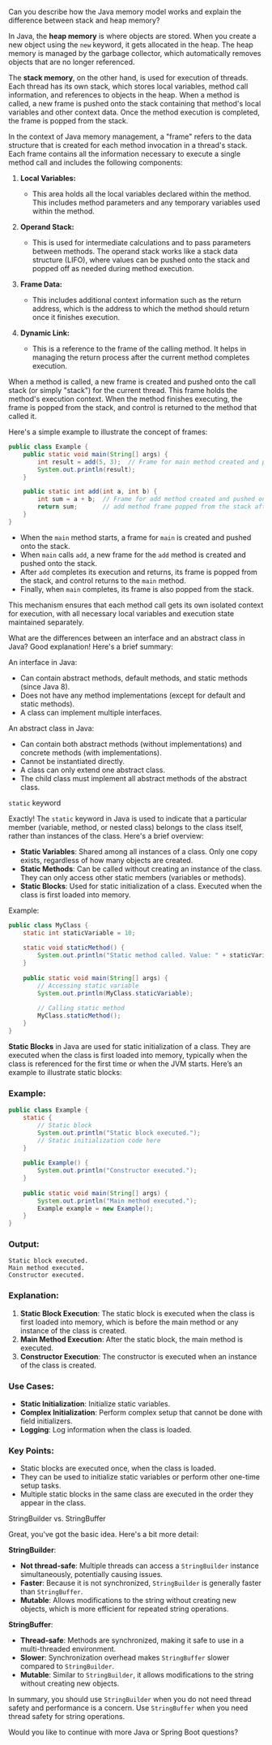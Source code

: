 Can you describe how the Java memory model works and explain the difference between stack and heap memory?


In Java, the **heap memory** is where objects are stored. When you create a new object using the `new` keyword, it gets allocated in the heap. The heap memory is managed by the garbage collector, which automatically removes objects that are no longer referenced.

The **stack memory**, on the other hand, is used for execution of threads. Each thread has its own stack, which stores local variables, method call information, and references to objects in the heap. When a method is called, a new frame is pushed onto the stack containing that method's local variables and other context data. Once the method execution is completed, the frame is popped from the stack.

In the context of Java memory management, a "frame" refers to the data structure that is created for each method invocation in a thread's stack. Each frame contains all the information necessary to execute a single method call and includes the following components:

1. **Local Variables:**
   - This area holds all the local variables declared within the method. This includes method parameters and any temporary variables used within the method.

2. **Operand Stack:**
   - This is used for intermediate calculations and to pass parameters between methods. The operand stack works like a stack data structure (LIFO), where values can be pushed onto the stack and popped off as needed during method execution.

3. **Frame Data:**
   - This includes additional context information such as the return address, which is the address to which the method should return once it finishes execution.

4. **Dynamic Link:**
   - This is a reference to the frame of the calling method. It helps in managing the return process after the current method completes execution.

When a method is called, a new frame is created and pushed onto the call stack (or simply "stack") for the current thread. This frame holds the method's execution context. When the method finishes executing, the frame is popped from the stack, and control is returned to the method that called it.

Here's a simple example to illustrate the concept of frames:

```java
public class Example {
    public static void main(String[] args) {
        int result = add(5, 3);  // Frame for main method created and pushed onto the stack
        System.out.println(result);
    }

    public static int add(int a, int b) {
        int sum = a + b;  // Frame for add method created and pushed onto the stack
        return sum;       // add method frame popped from the stack after execution
    }
}
```

- When the `main` method starts, a frame for `main` is created and pushed onto the stack.
- When `main` calls `add`, a new frame for the `add` method is created and pushed onto the stack.
- After `add` completes its execution and returns, its frame is popped from the stack, and control returns to the `main` method.
- Finally, when `main` completes, its frame is also popped from the stack.

This mechanism ensures that each method call gets its own isolated context for execution, with all necessary local variables and execution state maintained separately.


What are the differences between an interface and an abstract class in Java?
Good explanation! Here's a brief summary:

An interface in Java:
- Can contain abstract methods, default methods, and static methods (since Java 8).
- Does not have any method implementations (except for default and static methods).
- A class can implement multiple interfaces.

An abstract class in Java:
- Can contain both abstract methods (without implementations) and concrete methods (with implementations).
- Cannot be instantiated directly.
- A class can only extend one abstract class.
- The child class must implement all abstract methods of the abstract class.

`static` keyword

Exactly! The `static` keyword in Java is used to indicate that a particular member (variable, method, or nested class) belongs to the class itself, rather than instances of the class. Here's a brief overview:

- **Static Variables**: Shared among all instances of a class. Only one copy exists, regardless of how many objects are created.
- **Static Methods**: Can be called without creating an instance of the class. They can only access other static members (variables or methods).
- **Static Blocks**: Used for static initialization of a class. Executed when the class is first loaded into memory.

Example:
```java
public class MyClass {
    static int staticVariable = 10;
    
    static void staticMethod() {
        System.out.println("Static method called. Value: " + staticVariable);
    }
    
    public static void main(String[] args) {
        // Accessing static variable
        System.out.println(MyClass.staticVariable);
        
        // Calling static method
        MyClass.staticMethod();
    }
}
```

**Static Blocks** in Java are used for static initialization of a class. They are executed when the class is first loaded into memory, typically when the class is referenced for the first time or when the JVM starts. Here’s an example to illustrate static blocks:

### Example:

```java
public class Example {
    static {
        // Static block
        System.out.println("Static block executed.");
        // Static initialization code here
    }
    
    public Example() {
        System.out.println("Constructor executed.");
    }
    
    public static void main(String[] args) {
        System.out.println("Main method executed.");
        Example example = new Example();
    }
}
```

### Output:

```
Static block executed.
Main method executed.
Constructor executed.
```

### Explanation:

1. **Static Block Execution**: The static block is executed when the class is first loaded into memory, which is before the main method or any instance of the class is created.
2. **Main Method Execution**: After the static block, the main method is executed.
3. **Constructor Execution**: The constructor is executed when an instance of the class is created.

### Use Cases:

- **Static Initialization**: Initialize static variables.
- **Complex Initialization**: Perform complex setup that cannot be done with field initializers.
- **Logging**: Log information when the class is loaded.

### Key Points:

- Static blocks are executed once, when the class is loaded.
- They can be used to initialize static variables or perform other one-time setup tasks.
- Multiple static blocks in the same class are executed in the order they appear in the class.

StringBuilder vs. StringBuffer

Great, you've got the basic idea. Here's a bit more detail:

**StringBuilder**:
- **Not thread-safe**: Multiple threads can access a `StringBuilder` instance simultaneously, potentially causing issues.
- **Faster**: Because it is not synchronized, `StringBuilder` is generally faster than `StringBuffer`.
- **Mutable**: Allows modifications to the string without creating new objects, which is more efficient for repeated string operations.

**StringBuffer**:
- **Thread-safe**: Methods are synchronized, making it safe to use in a multi-threaded environment.
- **Slower**: Synchronization overhead makes `StringBuffer` slower compared to `StringBuilder`.
- **Mutable**: Similar to `StringBuilder`, it allows modifications to the string without creating new objects.

In summary, you should use `StringBuilder` when you do not need thread safety and performance is a concern. Use `StringBuffer` when you need thread safety for string operations.

Would you like to continue with more Java or Spring Boot questions?
